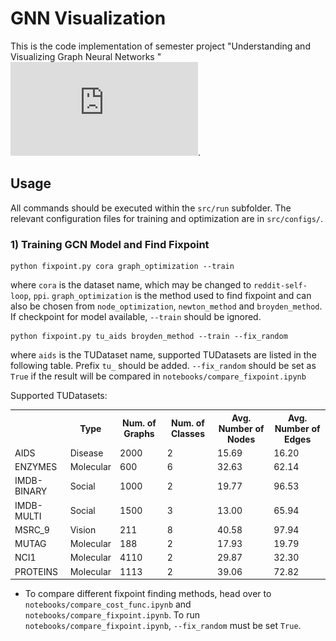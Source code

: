 # GNN Visualization
This is the code implementation of semester project "Understanding and Visualizing Graph Neural Networks
"![final report](https://github.com/wwwfan628/gnn_visualization/blob/master/doc/Report.pdf).
## Usage
All commands should be executed within the `src/run` subfolder. The relevant configuration files for training and optimization are in `src/configs/`. 
### 1) Training GCN Model and Find Fixpoint
```
python fixpoint.py cora graph_optimization --train
```
where `cora` is the dataset name, which may be changed to `reddit-self-loop`, `ppi`. `graph_optimization` is the method used to find fixpoint and can also be chosen from `node_optimization`, `newton_method` and `broyden_method`. If checkpoint for model available, `--train` should be ignored.

```
python fixpoint.py tu_aids broyden_method --train --fix_random
```
where `aids` is the TUDataset name, supported TUDatasets are listed in the following table. Prefix `tu_` should be added. `--fix_random` should be set as `True` if the result will be compared in `notebooks/compare_fixpoint.ipynb`

Supported TUDatasets:
<table style="width:100%">
  <tr>
    <th></th>
    <th>Type</th>
    <th>Num. of Graphs</th>
    <th>Num. of Classes</th>
    <th>Avg. Number of Nodes</th>
    <th>Avg. Number of Edges</th>
  </tr>
  <tr>
    <td>AIDS</td>
    <td>Disease</td>
    <td>2000</td>
    <td>2</td>
    <td>15.69</td>
    <td>16.20</td>
  </tr>
  <tr>
    <td>ENZYMES</td>
    <td>Molecular</td>
    <td>600</td>
    <td>6</td>
    <td>32.63</td>
    <td>62.14</td>
  </tr>
  <tr>
    <td>IMDB-BINARY</td>
    <td>Social</td>
    <td>1000</td>
    <td>2</td>
    <td>19.77</td>
    <td>96.53</td>
  </tr>
  <tr>
    <td>IMDB-MULTI</td>
    <td>Social</td>
    <td>1500</td>
    <td>3</td>
    <td>13.00</td>
    <td>65.94</td>
  </tr>
  <tr>
    <td>MSRC_9</td>
    <td>Vision</td>
    <td>211</td>
    <td>8</td>
    <td>40.58</td>
    <td>97.94</td>
  </tr>
  <tr>
    <td>MUTAG</td>
    <td>Molecular</td>
    <td>188</td>
    <td>2</td>
    <td>17.93</td>
    <td>19.79</td>
  </tr>
  <tr>
    <td>NCI1</td>
    <td>Molecular</td>
    <td>4110</td>
    <td>2</td>
    <td>29.87</td>
    <td>32.30</td>
  </tr>
  <tr>
    <td>PROTEINS</td>
    <td>Molecular</td>
    <td>1113</td>
    <td>2</td>
    <td>39.06</td>
    <td>72.82</td>
  </tr>
</table>

- To compare different fixpoint finding methods, head over to `notebooks/compare_cost_func.ipynb` and `notebooks/compare_fixpoint.ipynb`. To run `notebooks/compare_fixpoint.ipynb`, `--fix_random` must be set `True`. 
